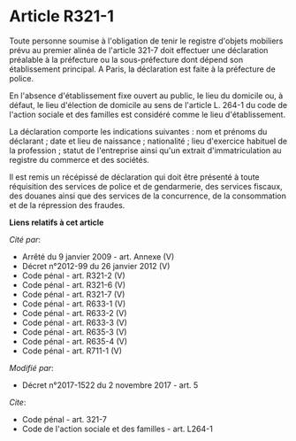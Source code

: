 # Article R321-1

Toute personne soumise à l'obligation de tenir le registre d'objets mobiliers prévu au premier alinéa de l'article 321-7 doit
effectuer une déclaration préalable à la préfecture ou la sous-préfecture dont dépend son établissement principal. A Paris,
la déclaration est faite à la préfecture de police. 

En l'absence d'établissement fixe ouvert au public, le lieu du domicile ou, à défaut, le lieu d'élection de domicile au sens
de l'article L. 264-1 du code de l'action sociale et des familles est considéré comme le lieu d'établissement. 

La déclaration comporte les indications suivantes : nom et prénoms du déclarant ; date et lieu de naissance ; nationalité ;
lieu d'exercice habituel de la profession ; statut de l'entreprise ainsi qu'un extrait d'immatriculation au registre du
commerce et des sociétés. 

Il est remis un récépissé de déclaration qui doit être présenté à toute réquisition des services de police et de gendarmerie,
des services fiscaux, des douanes ainsi que des services de la concurrence, de la consommation et de la répression des
fraudes.

**Liens relatifs à cet article**

_Cité par_:

  - Arrêté du 9 janvier 2009 - art. Annexe (V)
  - Décret n°2012-99 du 26 janvier 2012 (V)
  - Code pénal - art. R321-2 (V)
  - Code pénal - art. R321-6 (V)
  - Code pénal - art. R321-7 (V)
  - Code pénal - art. R633-1 (V)
  - Code pénal - art. R633-2 (V)
  - Code pénal - art. R633-3 (V)
  - Code pénal - art. R635-3 (V)
  - Code pénal - art. R635-4 (V)
  - Code pénal - art. R711-1 (V)

_Modifié par_:

  - Décret n°2017-1522 du 2 novembre 2017 - art. 5

_Cite_:

  - Code pénal - art. 321-7
  - Code de l'action sociale et des familles - art. L264-1
